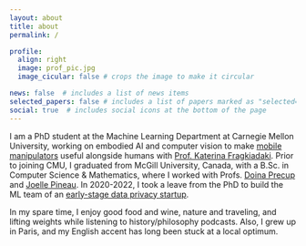 ```yaml
---
layout: about
title: about
permalink: /

profile:
  align: right
  image: prof_pic.jpg
  image_cicular: false # crops the image to make it circular

news: false  # includes a list of news items
selected_papers: false # includes a list of papers marked as "selected={true}"
social: true  # includes social icons at the bottom of the page
---
```


I am a PhD student at the Machine Learning Department at Carnegie Mellon University, working on embodied AI and computer vision to make [mobile manipulators](https://hello-robot.com/product) useful alongside humans with [Prof. Katerina Fragkiadaki](https://www.cs.cmu.edu/~katef). Prior to joining CMU, I graduated from McGill University, Canada, with a B.Sc. in Computer Science & Mathematics, where I worked with Profs. [Doina Precup](https://www.cs.mcgill.ca/~dprecup/index.html) and [Joelle Pineau](https://www.cs.mcgill.ca/~jpineau). In 2020-2022, I took a leave from the PhD to build the ML team of an [early-stage data privacy startup](https://www.relyance.ai/).

In my spare time, I enjoy good food and wine, nature and traveling, and lifting weights while listening to history/philosophy podcasts. Also, I grew up in Paris, and my English accent has long been stuck at a local optimum.